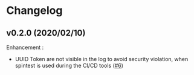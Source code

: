# Changelog

## v0.2.0 (2020/02/10)

Enhancement : 
* UUID Token are not visible in the log to avoid security violation, when spintest is used during the CI/CD tools ([#6](https://github.com/societe-generale/spintest/pull/6))

